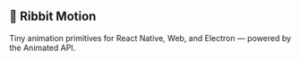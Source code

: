## 🐸 Ribbit Motion

Tiny animation primitives for React Native, Web, and Electron — powered by the Animated API.
